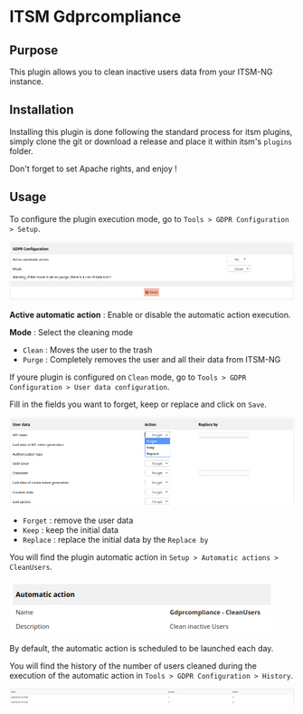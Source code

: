# ITSM Gdprcompliance

## Purpose

This plugin allows you to clean inactive users data from your ITSM-NG instance.

## Installation

Installing this plugin is done following the standard process for itsm plugins, simply clone the git or download a release and place it within itsm's `plugins` folder.

Don't forget to set Apache rights, and enjoy !

## Usage

To configure the plugin execution mode, go to `Tools > GDPR Configuration > Setup`.

![](img/gdprcompliance_config.png)

**Active automatic action** : Enable or disable the automatic action execution.

**Mode** : Select the cleaning mode 

- `Clean` : Moves the user to the trash
- `Purge` : Completely removes the user and all their data from ITSM-NG

If youre plugin is configured on `Clean` mode, go to `Tools > GDPR Configuration > User data configuration`.

Fill in the fields you want to forget, keep or replace and click on `Save`.

![](img/gdprcompliance_userdata.png)

- `Forget` : remove the user data
- `Keep` : keep the initial data
- `Replace` : replace the initial data by the `Replace by`

You will find the plugin automatic action in `Setup > Automatic actions > CleanUsers`.

![](img/gdprcompliance_autoaction.png)

By default, the automatic action is scheduled to be launched each day.

You will find the history of the number of users cleaned during the execution of the automatic action in `Tools > GDPR Configuration > History`.

![](img/gdprcompliance_history.png)